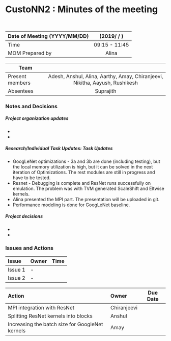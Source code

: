 # CustoNN2 : Minutes of the meeting
<br/>

| Date of Meeting (YYYY/MM/DD)  | (2019/ / )  |  
|:--- | :---: |  
| Time  |  09:15 - 11:45 |  
| MOM Prepared by  | Alina  |  

| Team | |
| --- | :---: |
| Present members | Adesh, Anshul, Alina, Aarthy, Amay, Chiranjeevi, Nikitha, Aayush, Rushikesh | 
| Absentees | Suprajith |

### Notes and Decisions 
##### Project organization updates
-  
- 
##### Research/Individual Task Updates: Task Updates
- GoogLeNet optimizations - 3a and 3b are done (including testing), but the local memory utilization is high, but it can be solved in the next iteration of Optimizations. The rest modules are still in progress and have to be tested.
- Resnet - Debugging is complete and ResNet runs successfully on emulation. The problem was with TVM generated ScaleShift and Eltwise kernels. 
- Alina presented the MPI part. The presentation will be uploaded in git.
- Performance modeling is done for GoogLeNet baseline.

##### Project decisions
-
-

### Issues and Actions
| Issue | Owner | Time |
|:--- | :--- | :---: |
| Issue 1| - |
| Issue 2 | - |

|Action| Owner|Due Date|
|:--- | :--- | :---: |
| MPI integration with ResNet | Chiranjeevi  |
| Splitting ResNet kernels into blocks | Anshul |
| Increasing the batch size for GoogleNet kernels | Amay |